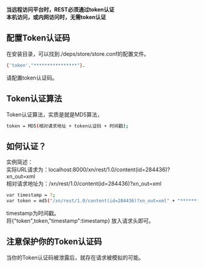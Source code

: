 **当远程访问平台时，REST必须通过token认证**<br>
**本机访问，或内网访问时，无需token认证**
## 配置Token认证码
在安装目录，可以找到./deps/store/store.conf的配置文件。
```bash
{'token',"****************"}.

```
请配置token认证码。

 
## Token认证算法
 
Token认证算法，实质是就是MD5算法，
```bash
token = MD5(相对请求地址 + token认证码 + 时间戳);

```


## 如何认证？
实例简述：<br>
实际URL请求为：localhost:8000/xn/rest/1.0/content(id=284436)?xn_out=xml<br>
相对请求地址为：/xn/rest/1.0/content(id=284436)?xn_out=xml<br>
```bash
var timestamp = ?;
var token = md5("/xn/rest/1.0/content(id=284436)?xn_out=xml" + "****************" + timestamp);

```
timestamp为时间戳。<br>
将{"token",token,"timestamp":timestamp} 放入请求头即可。<br>

## 注意保护你的Token认证码
当你的Token认证码被泄露后，就存在请求被模拟的可能。